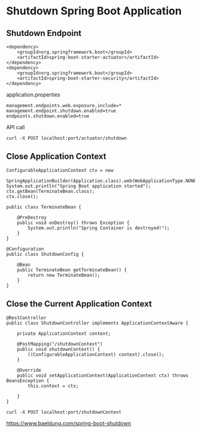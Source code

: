 # Shutdown Spring Boot Application

## Shutdown Endpoint
````
<dependency>
    <groupId>org.springframework.boot</groupId>
    <artifactId>spring-boot-starter-actuator</artifactId>
</dependency>
<dependency>
    <groupId>org.springframework.boot</groupId>
    <artifactId>spring-boot-starter-security</artifactId>
</dependency>
````

application.properties
````
management.endpoints.web.exposure.include=*
management.endpoint.shutdown.enabled=true
endpoints.shutdown.enabled=true
````
API call
````
curl -X POST localhost:port/actuator/shutdown
````

## Close Application Context
````
ConfigurableApplicationContext ctx = new 
  SpringApplicationBuilder(Application.class).web(WebApplicationType.NONE).run();
System.out.println("Spring Boot application started");
ctx.getBean(TerminateBean.class);
ctx.close();
````
````
public class TerminateBean {

    @PreDestroy
    public void onDestroy() throws Exception {
        System.out.println("Spring Container is destroyed!");
    }
}
````
````
@Configuration
public class ShutdownConfig {

    @Bean
    public TerminateBean getTerminateBean() {
        return new TerminateBean();
    }
}
````

## Close the Current Application Context
````
@RestController
public class ShutdownController implements ApplicationContextAware {
    
    private ApplicationContext context;
    
    @PostMapping("/shutdownContext")
    public void shutdownContext() {
        ((ConfigurableApplicationContext) context).close();
    }

    @Override
    public void setApplicationContext(ApplicationContext ctx) throws BeansException {
        this.context = ctx;
        
    }
}
````
````
curl -X POST localhost:port/shutdownContext
````
https://www.baeldung.com/spring-boot-shutdown